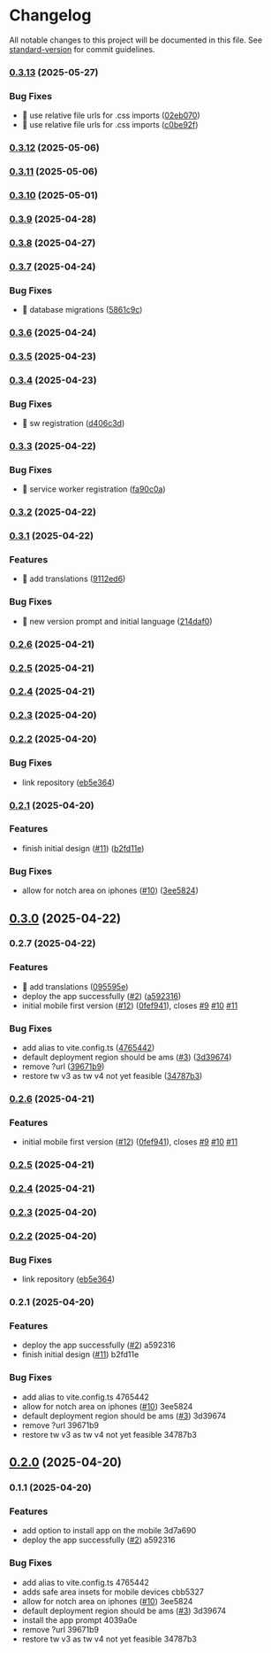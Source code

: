 # Changelog

All notable changes to this project will be documented in this file. See [standard-version](https://github.com/conventional-changelog/standard-version) for commit guidelines.

### [0.3.13](https://github.com/madrus/tournado/compare/v0.3.12...v0.3.13) (2025-05-27)

### Bug Fixes

- 🐛 use relative file urls for .css imports ([02eb070](https://github.com/madrus/tournado/commit/02eb070083e734bab917f6b262c897533f6eb5b3))
- 🐛 use relative file urls for .css imports ([c0be92f](https://github.com/madrus/tournado/commit/c0be92ffee57dd30d37481061abb52a5ac75807f))

### [0.3.12](https://github.com/madrus/tournado/compare/v0.3.11...v0.3.12) (2025-05-06)

### [0.3.11](https://github.com/madrus/tournado/compare/v0.3.10...v0.3.11) (2025-05-06)

### [0.3.10](https://github.com/madrus/tournado/compare/v0.3.9...v0.3.10) (2025-05-01)

### [0.3.9](https://github.com/madrus/tournado/compare/v0.3.8...v0.3.9) (2025-04-28)

### [0.3.8](https://github.com/madrus/tournado/compare/v0.3.7...v0.3.8) (2025-04-27)

### [0.3.7](https://github.com/madrus/tournado/compare/v0.3.6...v0.3.7) (2025-04-24)

### Bug Fixes

- 🐛 database migrations ([5861c9c](https://github.com/madrus/tournado/commit/5861c9c899a0232c53de53d422d373f5dce1689e))

### [0.3.6](https://github.com/madrus/tournado/compare/v0.3.5...v0.3.6) (2025-04-24)

### [0.3.5](https://github.com/madrus/tournado/compare/v0.3.4...v0.3.5) (2025-04-23)

### [0.3.4](https://github.com/madrus/tournado/compare/v0.3.3...v0.3.4) (2025-04-23)

### Bug Fixes

- 🐛 sw registration ([d406c3d](https://github.com/madrus/tournado/commit/d406c3d3d744aaf478527a35d8865c9b158080a2))

### [0.3.3](https://github.com/madrus/tournado/compare/v0.3.2...v0.3.3) (2025-04-22)

### Bug Fixes

- 🐛 service worker registration ([fa90c0a](https://github.com/madrus/tournado/commit/fa90c0a507c693e5f85e46e85d9a8c4753d473c3))

### [0.3.2](https://github.com/madrus/tournado/compare/v0.3.1...v0.3.2) (2025-04-22)

### [0.3.1](https://github.com/madrus/tournado/compare/v0.3.0...v0.3.1) (2025-04-22)

### Features

- 🎸 add translations ([9112ed6](https://github.com/madrus/tournado/commit/9112ed634901d874df2cf415303aa289a741025c))

### Bug Fixes

- 🐛 new version prompt and initial language ([214daf0](https://github.com/madrus/tournado/commit/214daf0c2ee92210854744e15109729df8c6bc31))

### [0.2.6](https://github.com/madrus/tournado/compare/v0.2.5...v0.2.6) (2025-04-21)

### [0.2.5](https://github.com/madrus/tournado/compare/v0.2.4...v0.2.5) (2025-04-21)

### [0.2.4](https://github.com/madrus/tournado/compare/v0.2.3...v0.2.4) (2025-04-21)

### [0.2.3](https://github.com/madrus/tournado/compare/v0.2.2...v0.2.3) (2025-04-20)

### [0.2.2](https://github.com/madrus/tournado/compare/v0.2.1...v0.2.2) (2025-04-20)

### Bug Fixes

- link repository ([eb5e364](https://github.com/madrus/tournado/commit/eb5e3640dc104fe5d10ee1965de23c8031653e4a))

### [0.2.1](https://github.com/madrus/tournado/compare/3ee582485ab7d1f25d3679bbd38595246ba51dc6...v0.2.1) (2025-04-20)

### Features

- finish initial design ([#11](https://github.com/madrus/tournado/issues/11)) ([b2fd11e](https://github.com/madrus/tournado/commit/b2fd11ee9a9bf8692cd9676d9f360f87a5bcf2c1))

### Bug Fixes

- allow for notch area on iphones ([#10](https://github.com/madrus/tournado/issues/10)) ([3ee5824](https://github.com/madrus/tournado/commit/3ee582485ab7d1f25d3679bbd38595246ba51dc6))

## [0.3.0](https://github.com/madrus/tournado/compare/v0.2.7...v0.3.0) (2025-04-22)

### 0.2.7 (2025-04-22)

### Features

- 🎸 add translations ([095595e](https://github.com/madrus/tournado/commit/095595e3be3ac020cd262c419dbd4daff79f5c22))
- deploy the app successfully ([#2](https://github.com/madrus/tournado/issues/2)) ([a592316](https://github.com/madrus/tournado/commit/a592316783d227ab5a2e10af86e2daa438b3bab9))
- initial mobile first version ([#12](https://github.com/madrus/tournado/issues/12)) ([0fef941](https://github.com/madrus/tournado/commit/0fef94181e24e98c11dff675648bc55ae8c6ad3e)), closes [#9](https://github.com/madrus/tournado/issues/9) [#10](https://github.com/madrus/tournado/issues/10) [#11](https://github.com/madrus/tournado/issues/11)

### Bug Fixes

- add alias to vite.config.ts ([4765442](https://github.com/madrus/tournado/commit/4765442573ca255126b1c436e1a5e7724360a0fa))
- default deployment region should be ams ([#3](https://github.com/madrus/tournado/issues/3)) ([3d39674](https://github.com/madrus/tournado/commit/3d39674079f23afda6651e9118b8652f03aaafec))
- remove ?url ([39671b9](https://github.com/madrus/tournado/commit/39671b985e3179d69685ac4b949287d9f89de64c))
- restore tw v3 as tw v4 not yet feasible ([34787b3](https://github.com/madrus/tournado/commit/34787b3be38af7aa4f703409a8f655e25c2432e9))

### [0.2.6](https://github.com/madrus/tournado/compare/v0.2.5...v0.2.6) (2025-04-21)

### Features

- initial mobile first version ([#12](https://github.com/madrus/tournado/issues/12)) ([0fef941](https://github.com/madrus/tournado/commit/0fef94181e24e98c11dff675648bc55ae8c6ad3e)), closes [#9](https://github.com/madrus/tournado/issues/9) [#10](https://github.com/madrus/tournado/issues/10) [#11](https://github.com/madrus/tournado/issues/11)

### [0.2.5](https://github.com/madrus/tournado/compare/v0.2.4...v0.2.5) (2025-04-21)

### [0.2.4](https://github.com/madrus/tournado/compare/v0.2.3...v0.2.4) (2025-04-21)

### [0.2.3](https://github.com/madrus/tournado/compare/v0.2.2...v0.2.3) (2025-04-20)

### [0.2.2](https://github.com/madrus/tournado/compare/v0.2.1...v0.2.2) (2025-04-20)

### Bug Fixes

- link repository ([eb5e364](https://github.com/madrus/tournado/commit/eb5e3640dc104fe5d10ee1965de23c8031653e4a))

### 0.2.1 (2025-04-20)

### Features

- deploy the app successfully ([#2](https://github.com/madrus/tournado/issues/2)) a592316
- finish initial design ([#11](https://github.com/madrus/tournado/issues/11)) b2fd11e

### Bug Fixes

- add alias to vite.config.ts 4765442
- allow for notch area on iphones ([#10](https://github.com/madrus/tournado/issues/10)) 3ee5824
- default deployment region should be ams ([#3](https://github.com/madrus/tournado/issues/3)) 3d39674
- remove ?url 39671b9
- restore tw v3 as tw v4 not yet feasible 34787b3

## [0.2.0](https://github.com/madrus/tournado/compare/v0.1.1...v0.2.0) (2025-04-20)

### 0.1.1 (2025-04-20)

### Features

- add option to install app on the mobile 3d7a690
- deploy the app successfully ([#2](https://github.com/madrus/tournado/issues/2)) a592316

### Bug Fixes

- add alias to vite.config.ts 4765442
- adds safe area insets for mobile devices cbb5327
- allow for notch area on iphones ([#10](https://github.com/madrus/tournado/issues/10)) 3ee5824
- default deployment region should be ams ([#3](https://github.com/madrus/tournado/issues/3)) 3d39674
- install the app prompt 4039a0e
- remove ?url 39671b9
- restore tw v3 as tw v4 not yet feasible 34787b3
